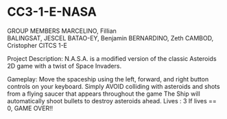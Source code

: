 # CC3-1-E-NASA
GROUP MEMBERS 
MARCELINO, Fillian  
BALINGSAT, JESCEL 
BATAO-EY, Benjamin 
BERNARDINO, Zeth 
CAMBOD, Cristopher 
CITCS 1-E    

Project Description:
N.A.S.A. is a modified version of the classic Asteroids 2D game with a twist of Space Invaders.  

Gameplay:
Move the spaceship using the left, forward, and right button controls on your keyboard.
Simply AVOID colliding with asteroids and shots from a flying saucer that appears throughout the game The Ship will automatically shoot bullets to destroy asteroids ahead.
Lives : 3  If lives == 0, GAME OVER!!
